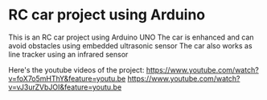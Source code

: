 # RC car project using Arduino
This is an RC car project using Arduino UNO 
The car is enhanced and can avoid obstacles using embedded ultrasonic sensor
The car also works as line tracker using an infrared sensor


Here's the youtube videos of the project:
https://www.youtube.com/watch?v=foX7o5mHThY&feature=youtu.be
https://www.youtube.com/watch?v=vJ3urZVbJOI&feature=youtu.be
